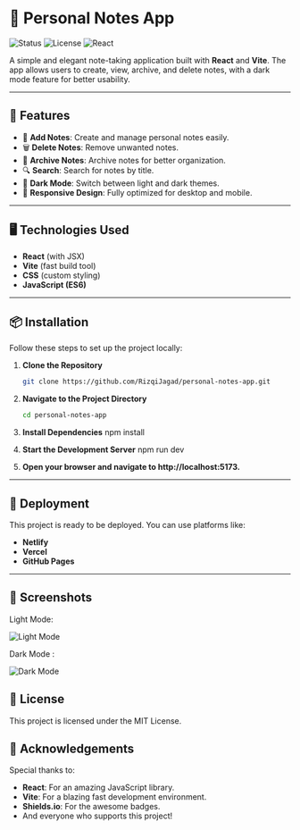 # 📓 Personal Notes App

![Status](https://img.shields.io/badge/Status-Completed-green) 
![License](https://img.shields.io/badge/License-MIT-blue) 
![React](https://img.shields.io/badge/React-18.2.0-blue)

A simple and elegant note-taking application built with **React** and **Vite**. The app allows users to create, view, archive, and delete notes, with a dark mode feature for better usability.

---

## 🌟 Features
- 📝 **Add Notes**: Create and manage personal notes easily.
- 🗑️ **Delete Notes**: Remove unwanted notes.
- 📁 **Archive Notes**: Archive notes for better organization.
- 🔍 **Search**: Search for notes by title.
- 🌙 **Dark Mode**: Switch between light and dark themes.
- 🔔 **Responsive Design**: Fully optimized for desktop and mobile.

---

## 🖥️ Technologies Used
- **React** (with JSX)
- **Vite** (fast build tool)
- **CSS** (custom styling)
- **JavaScript (ES6)**

---

## 📦 Installation

Follow these steps to set up the project locally:

1. **Clone the Repository**
   ```bash
   git clone https://github.com/RizqiJagad/personal-notes-app.git

2. **Navigate to the Project Directory**
    ```bash
    cd personal-notes-app

3. **Install Dependencies**
    npm install

4. **Start the Development Server**
    npm run dev

5. **Open your browser and navigate to http://localhost:5173.**

---

## 🚀 Deployment
This project is ready to be deployed. You can use platforms like:

- **Netlify**
- **Vercel**
- **GitHub Pages**

---

## 📸 Screenshots
Light Mode:

![Light Mode](./Light-Mode.png)

Dark Mode :

![Dark Mode](./Dark-Mode.png)

## 📜 License

This project is licensed under the MIT License.

## 🙌 Acknowledgements

Special thanks to:

- **React**: For an amazing JavaScript library.
- **Vite**: For a blazing fast development environment.
- **Shields.io**: For the awesome badges.
- And everyone who supports this project!